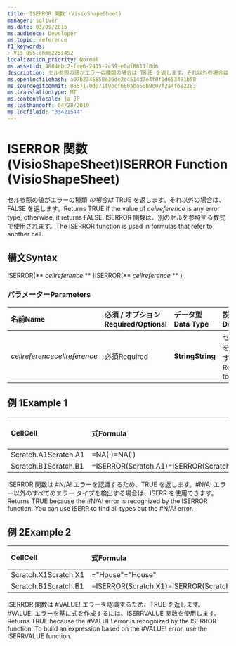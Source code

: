 ```yaml
---
title: ISERROR 関数 (VisioShapeSheet)
manager: soliver
ms.date: 03/09/2015
ms.audience: Developer
ms.topic: reference
f1_keywords:
- Vis_DSS.chm82251452
localization_priority: Normal
ms.assetid: 4864ebc2-fee6-2415-7c59-e0af8611f8d6
description: セル参照の値がエラーの種類の場合は TRUE を返します。それ以外の場合は、FALSE を返します。 ISERROR 関数は、別のセルを参照する数式で使用されます。
ms.openlocfilehash: a07b2345858e36dc2e4514d7e4f0f0d653491b50
ms.sourcegitcommit: 8657170d071f9bcf680aba50b9c07f2a4fb82283
ms.translationtype: MT
ms.contentlocale: ja-JP
ms.lasthandoff: 04/28/2019
ms.locfileid: "33421544"
---
```

# <a name="iserror-function-visioshapesheet"></a><span data-ttu-id="44acf-104">ISERROR 関数 (VisioShapeSheet)</span><span class="sxs-lookup"><span data-stu-id="44acf-104">ISERROR Function (VisioShapeSheet)</span></span>

<span data-ttu-id="44acf-105">セル参照の値がエラーの種類  _の場合は_ TRUE を返します。それ以外の場合は、FALSE を返します。</span><span class="sxs-lookup"><span data-stu-id="44acf-105">Returns TRUE if the value of  _cellreference_ is any error type; otherwise, it returns FALSE.</span></span> <span data-ttu-id="44acf-106">ISERROR 関数は、別のセルを参照する数式で使用されます。</span><span class="sxs-lookup"><span data-stu-id="44acf-106">The ISERROR function is used in formulas that refer to another cell.</span></span> 
  
## <a name="syntax"></a><span data-ttu-id="44acf-107">構文</span><span class="sxs-lookup"><span data-stu-id="44acf-107">Syntax</span></span>

<span data-ttu-id="44acf-108">ISERROR(\*\* *cellreference* \*\* )</span><span class="sxs-lookup"><span data-stu-id="44acf-108">ISERROR(\*\* *cellreference* \*\* )</span></span> 
  
### <a name="parameters"></a><span data-ttu-id="44acf-109">パラメーター</span><span class="sxs-lookup"><span data-stu-id="44acf-109">Parameters</span></span>

|<span data-ttu-id="44acf-110">**名前**</span><span class="sxs-lookup"><span data-stu-id="44acf-110">**Name**</span></span>|<span data-ttu-id="44acf-111">**必須 / オプション**</span><span class="sxs-lookup"><span data-stu-id="44acf-111">**Required/Optional**</span></span>|<span data-ttu-id="44acf-112">**データ型**</span><span class="sxs-lookup"><span data-stu-id="44acf-112">**Data Type**</span></span>|<span data-ttu-id="44acf-113">**説明**</span><span class="sxs-lookup"><span data-stu-id="44acf-113">**Description**</span></span>|
|:-----|:-----|:-----|:-----|
| <span data-ttu-id="44acf-114">_cellreference_</span><span class="sxs-lookup"><span data-stu-id="44acf-114">_cellreference_</span></span> <br/> |<span data-ttu-id="44acf-115">必須</span><span class="sxs-lookup"><span data-stu-id="44acf-115">Required</span></span>  <br/> |<span data-ttu-id="44acf-116">**String**</span><span class="sxs-lookup"><span data-stu-id="44acf-116">**String**</span></span> <br/> |<span data-ttu-id="44acf-117">セルの参照を指定します。</span><span class="sxs-lookup"><span data-stu-id="44acf-117">Reference to a cell.</span></span>  <br/> |
   
## <a name="example-1"></a><span data-ttu-id="44acf-118">例 1</span><span class="sxs-lookup"><span data-stu-id="44acf-118">Example 1</span></span>

|<span data-ttu-id="44acf-119">**Cell**</span><span class="sxs-lookup"><span data-stu-id="44acf-119">**Cell**</span></span>|<span data-ttu-id="44acf-120">**式**</span><span class="sxs-lookup"><span data-stu-id="44acf-120">**Formula**</span></span>|<span data-ttu-id="44acf-121">**戻り値**</span><span class="sxs-lookup"><span data-stu-id="44acf-121">**Value returned**</span></span>|
|:-----|:-----|:-----|
|<span data-ttu-id="44acf-122">Scratch.A1</span><span class="sxs-lookup"><span data-stu-id="44acf-122">Scratch.A1</span></span>  <br/> |<span data-ttu-id="44acf-123">=NA( )</span><span class="sxs-lookup"><span data-stu-id="44acf-123">=NA( )</span></span>  <br/> |<span data-ttu-id="44acf-124">#N/A!</span><span class="sxs-lookup"><span data-stu-id="44acf-124">#N/A!</span></span>  <br/> |
|<span data-ttu-id="44acf-125">Scratch.B1</span><span class="sxs-lookup"><span data-stu-id="44acf-125">Scratch.B1</span></span>  <br/> |<span data-ttu-id="44acf-126">=ISERROR(Scratch.A1)</span><span class="sxs-lookup"><span data-stu-id="44acf-126">=ISERROR(Scratch.A1)</span></span>  <br/> |<span data-ttu-id="44acf-127">TRUE</span><span class="sxs-lookup"><span data-stu-id="44acf-127">TRUE</span></span>  <br/> |
   
<span data-ttu-id="44acf-p103">ISERROR 関数は #N/A! エラーを認識するため、TRUE を返します。#N/A! エラー以外のすべてのエラー タイプを検出する場合は、ISERR を使用できます。</span><span class="sxs-lookup"><span data-stu-id="44acf-p103">Returns TRUE because the #N/A! error is recognized by the ISERROR function. You can use ISERR to find all types but the #N/A! error.</span></span>
  
## <a name="example-2"></a><span data-ttu-id="44acf-132">例 2</span><span class="sxs-lookup"><span data-stu-id="44acf-132">Example 2</span></span>

|<span data-ttu-id="44acf-133">**Cell**</span><span class="sxs-lookup"><span data-stu-id="44acf-133">**Cell**</span></span>|<span data-ttu-id="44acf-134">**式**</span><span class="sxs-lookup"><span data-stu-id="44acf-134">**Formula**</span></span>|<span data-ttu-id="44acf-135">**戻り値**</span><span class="sxs-lookup"><span data-stu-id="44acf-135">**Value returned**</span></span>|
|:-----|:-----|:-----|
|<span data-ttu-id="44acf-136">Scratch.X1</span><span class="sxs-lookup"><span data-stu-id="44acf-136">Scratch.X1</span></span>  <br/> |<span data-ttu-id="44acf-137">="House"</span><span class="sxs-lookup"><span data-stu-id="44acf-137">="House"</span></span>  <br/> |<span data-ttu-id="44acf-138">#VALUE!</span><span class="sxs-lookup"><span data-stu-id="44acf-138">#VALUE!</span></span>  <br/> |
|<span data-ttu-id="44acf-139">Scratch.B1</span><span class="sxs-lookup"><span data-stu-id="44acf-139">Scratch.B1</span></span>  <br/> |<span data-ttu-id="44acf-140">=ISERROR(Scratch.X1)</span><span class="sxs-lookup"><span data-stu-id="44acf-140">=ISERROR(Scratch.X1)</span></span>  <br/> |<span data-ttu-id="44acf-141">TRUE</span><span class="sxs-lookup"><span data-stu-id="44acf-141">TRUE</span></span>  <br/> |
   
<span data-ttu-id="44acf-p104">ISERROR 関数は #VALUE! エラーを認識するため、TRUE を返します。#VALUE! エラーを基に式を作成するには、ISERRVALUE 関数を使用します。</span><span class="sxs-lookup"><span data-stu-id="44acf-p104">Returns TRUE because the #VALUE! error is recognized by the ISERROR function. To build an expression based on the #VALUE! error, use the ISERRVALUE function.</span></span>
  


